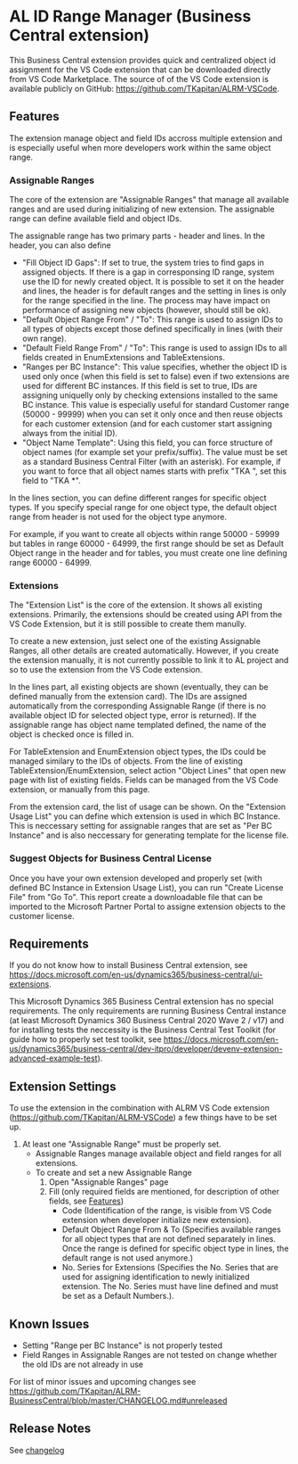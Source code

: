 # AL ID Range Manager (Business Central extension)

This Business Central extension provides quick and centralized object id assignment for the VS Code extension that can be downloaded directly from VS Code Marketplace. The source of of the VS Code extension is available publicly on GitHub: <https://github.com/TKapitan/ALRM-VSCode>.

## Features

The extension manage object and field IDs accross multiple extension and is especially useful when more developers work within the same object range.

### Assignable Ranges

The core of the extension are "Assignable Ranges" that manage all available ranges and are used during initializing of new extension. The assignable range can define available field and object IDs.

The assignable range has two primary parts - header and lines. In the header, you can also define

- "Fill Object ID Gaps": If set to true, the system tries to find gaps in assigned objects. If there is a gap in corresponsing ID range, system use the ID for newly created object. It is possible to set it on the header and lines, the header is for default ranges and the setting in lines is only for the range specified in the line. The process may have impact on performance of assigning new objects (however, should still be ok).
- "Default Object Range From" / "To": This range is used to assign IDs to all types of objects except those defined specifically in lines (with their own range).
- "Default Field Range From" / "To": This range is used to assign IDs to all fields created in EnumExtensions and TableExtensions.
- "Ranges per BC Instance": This value specifies, whether the object ID is used only once (when this field is set to false) even if two extensions are used for different BC instances. If this field is set to true, IDs are assigning uniquelly only by checking extensions installed to the same BC instance. This value is especially useful for standard Customer range (50000 - 99999) when you can set it only once and then reuse objects for each customer extension (and for each customer start assigning always from the initial ID).
- "Object Name Template": Using this field, you can force structure of object names (for example set your prefix/suffix). The value must be set as a standard Business Central Filter (with an asterisk). For example, if you want to force that all object names starts with prefix "TKA ", set this field to "TKA *".

In the lines section, you can define different ranges for specific object types. If you specify special range for one object type, the default object range from header is not used for the object type anymore.

For example, if you want to create all objects within range 50000 - 59999 but tables in range 60000 - 64999, the first range should be set as Default Object range in the header and for tables, you must create one line defining range 60000 - 64999.

### Extensions

The "Extension List" is the core of the extension. It shows all existing extensions. Primarily, the extensions should be created using API from the VS Code Extension, but it is still possible to create them manully.

To create a new extension, just select one of the existing Assignable Ranges, all other details are created automatically. However, if you create the extension manually, it is not currently possible to link it to AL project and so to use the extension from the VS Code extension.

In the lines part, all existing objects are shown (eventually, they can be defined manually from the extension card). The IDs are assigned automatically from the corresponding Assignable Range (if there is no available object ID for selected object type, error is returned). If the assignable range has object name templated defined, the name of the object is checked once is filled in.

For TableExtension and EnumExtension object types, the IDs could be managed similary to the IDs of objects. From the line of existing TableExtension/EnumExtension, select action "Object Lines" that open new page with list of existing fields. Fields can be managed from the VS Code extension, or manually from this page.

From the extension card, the list of usage can be shown. On the "Extension Usage List" you can define which extension is used in which BC Instance. This is neccessary setting for assignable ranges that are set as "Per BC Instance" and is also neccessary for generating template for the license file.

### Suggest Objects for Business Central License

Once you have your own extension developed and properly set (with defined BC Instance in Extension Usage List), you can run "Create License File" from "Go To". This report create a downloadable file that can be imported to the Microsoft Partner Portal to assigne extension objects to the customer license.

## Requirements

If you do not know how to install Business Central extension, see <https://docs.microsoft.com/en-us/dynamics365/business-central/ui-extensions>.

This Microsoft Dynamics 365 Business Central extension has no special requirements. The only requirements are running Business Central instance (at least Microsoft Dynamics 360 Business Central 2020 Wave 2 / v17) and for installing tests the neccessity is the Business Central Test Toolkit (for guide how to properly set test toolkit, see <https://docs.microsoft.com/en-us/dynamics365/business-central/dev-itpro/developer/devenv-extension-advanced-example-test>).

## Extension Settings

To use the extension in the combination with ALRM VS Code extension (<https://github.com/TKapitan/ALRM-VSCode>) a few things have to be set up.

1. At least one "Assignable Range" must be properly set.
    - Assignable Ranges manage available object and field ranges for all extensions.
    - To create and set a new Assignable Range
        1. Open "Assignable Ranges" page
        2. Fill (only required fields are mentioned, for description of other fields, see [Features](##Features))
            - Code (Identification of the range, is visible from VS Code extension when developer initialize new extension).
            - Default Object Range From & To (Specifies available ranges for all object types that are not defined separately in lines. Once the range is defined for specific object type in lines, the default range is not used anymore.)
            - No. Series for Extensions (Specifies the No. Series that are used for assigning identification to newly initialized extension. The No. Series must have line defined and must be set as a Default Numbers.).

## Known Issues

- Setting "Range per BC Instance" is not properly tested
- Field Ranges in Assignable Ranges are not tested on change whether the old IDs are not already in use

For list of minor issues and upcoming changes see <https://github.com/TKapitan/ALRM-BusinessCentral/blob/master/CHANGELOG.md#unreleased>

## Release Notes

See [changelog](https://github.com/TKapitan/ALRM-BusinessCentral/blob/master/CHANGELOG.md)
